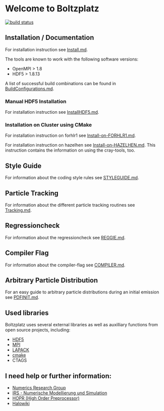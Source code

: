 # Welcome to Boltzplatz

[![build status](https://gitlabext.iag.uni-stuttgart.de/piclas/boltzplatz/badges/master/build.svg)](https://gitlabext.iag.uni-stuttgart.de/piclas/boltzplatz/builds/)

## Installation / Documentation

For installation instruction see [Install.md](INSTALL.md).

The tools are known to work with the following software versions:

* OpenMPI > 1.8
* HDF5 > 1.8.13

A list of successful build combinations can be found in [BuildConfigurations.md](BuildConfigurations.md).

### Manual HDF5 Installation

For installation instruction see [InstallHDF5.md](INSTALLHDF5.md).


### Installation on Cluster using CMake


For installation instruction on forhlr1 see [Install-on-FORHLR1.md](INSTALLFORHLR1.md).

For installation instruction on hazelhen see [Install-on-HAZELHEN.md](INSTALLHAZELHEN.md).
This instruction contains the information on using the cray-tools, too.

## Style Guide

For information about the coding style rules see [STYLEGUIDE.md](STYLEGUIDE.md).

## Particle Tracking

For information about the different particle tracking routines see [Tracking.md](TRACKING.md).

## Regressioncheck

For information about the regressioncheck see [REGGIE.md](REGGIE.md).

## Compiler Flag

For information about the compiler-flag see [COMPILER.md](COMPILER.md).

## Arbitrary Particle Distribution 

For an easy guide to arbitrary particle distributions during an initial emission see [PDFINIT.md](PDFINIT.md).


## Used libraries

Boltzplatz uses several external libraries as well as auxilliary functions from open source projects, including:

* [HDF5](https://www.hdfgroup.org/)
* [MPI](http://www.mcs.anl.gov/research/projects/mpi/)
* [LAPACK](http://www.netlib.org/lapack/)
* [cmake](https://www.cmake.org)
* CTAGS

## I need help or further information:

* [Numerics Research Group](https://nrg.iag.uni-stuttgart.de/)
* [IRS - Numerische Modellierung und Simulation](https://www.irs.uni-stuttgart.de/forschung/numerische_modellierung_und_simulation/index.html)
* [HOPR (High Order Preprocessor)](https://hopr-project.org)
* [Halowiki](https://wiki.iag.uni-stuttgart.de/halowiki/)


